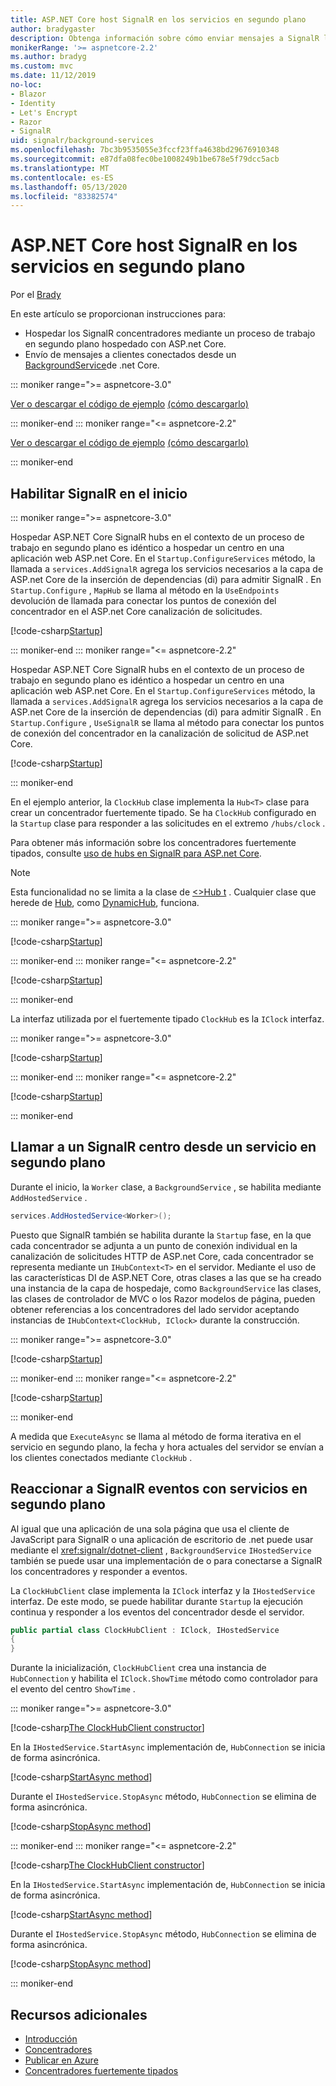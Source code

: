 ```yaml
---
title: ASP.NET Core host SignalR en los servicios en segundo plano
author: bradygaster
description: Obtenga información sobre cómo enviar mensajes a SignalR los clientes desde clases BackgroundService de .net Core.
monikerRange: '>= aspnetcore-2.2'
ms.author: bradyg
ms.custom: mvc
ms.date: 11/12/2019
no-loc:
- Blazor
- Identity
- Let's Encrypt
- Razor
- SignalR
uid: signalr/background-services
ms.openlocfilehash: 7bc3b9535055e3fccf23ffa4638bd29676910348
ms.sourcegitcommit: e87dfa08fec0be1008249b1be678e5f79dcc5acb
ms.translationtype: MT
ms.contentlocale: es-ES
ms.lasthandoff: 05/13/2020
ms.locfileid: "83382574"
---
```

# <a name="host-aspnet-core-signalr-in-background-services"></a>ASP.NET Core host SignalR en los servicios en segundo plano

Por el [Brady](https://twitter.com/bradygaster)

En este artículo se proporcionan instrucciones para:

* Hospedar los SignalR concentradores mediante un proceso de trabajo en segundo plano hospedado con ASP.net Core.
* Envío de mensajes a clientes conectados desde un [BackgroundService](xref:Microsoft.Extensions.Hosting.BackgroundService)de .net Core.

::: moniker range=">= aspnetcore-3.0"

[Ver o descargar el código de ejemplo](https://github.com/dotnet/AspNetCore.Docs/tree/master/aspnetcore/signalr/background-service/samples/3.x) [(cómo descargarlo)](xref:index#how-to-download-a-sample)

::: moniker-end
::: moniker range="<= aspnetcore-2.2"

[Ver o descargar el código de ejemplo](https://github.com/dotnet/AspNetCore.Docs/tree/master/aspnetcore/signalr/background-service/samples/2.2) [(cómo descargarlo)](xref:index#how-to-download-a-sample)

::: moniker-end

## <a name="enable-signalr-in-startup"></a>Habilitar SignalR en el inicio

::: moniker range=">= aspnetcore-3.0"

Hospedar ASP.NET Core SignalR hubs en el contexto de un proceso de trabajo en segundo plano es idéntico a hospedar un centro en una aplicación web ASP.net Core. En el `Startup.ConfigureServices` método, la llamada a `services.AddSignalR` agrega los servicios necesarios a la capa de ASP.net Core de la inserción de dependencias (di) para admitir SignalR . En `Startup.Configure` , `MapHub` se llama al método en la `UseEndpoints` devolución de llamada para conectar los puntos de conexión del concentrador en el ASP.net Core canalización de solicitudes.

[!code-csharp[Startup](background-service/samples/3.x/Server/Startup.cs?name=Startup)]

::: moniker-end
::: moniker range="<= aspnetcore-2.2"

Hospedar ASP.NET Core SignalR hubs en el contexto de un proceso de trabajo en segundo plano es idéntico a hospedar un centro en una aplicación web ASP.net Core. En el `Startup.ConfigureServices` método, la llamada a `services.AddSignalR` agrega los servicios necesarios a la capa de ASP.net Core de la inserción de dependencias (di) para admitir SignalR . En `Startup.Configure` , `UseSignalR` se llama al método para conectar los puntos de conexión del concentrador en la canalización de solicitud de ASP.net Core.

[!code-csharp[Startup](background-service/samples/2.2/Server/Startup.cs?name=Startup)]

::: moniker-end

En el ejemplo anterior, la `ClockHub` clase implementa la `Hub<T>` clase para crear un concentrador fuertemente tipado. Se ha `ClockHub` configurado en la `Startup` clase para responder a las solicitudes en el extremo `/hubs/clock` .

Para obtener más información sobre los concentradores fuertemente tipados, consulte [uso de hubs en SignalR para ASP.net Core](xref:signalr/hubs#strongly-typed-hubs).

> [!NOTE]
> Esta funcionalidad no se limita a la clase de [ \<>Hub t](xref:Microsoft.AspNetCore.SignalR.Hub`1) . Cualquier clase que herede de [Hub](xref:Microsoft.AspNetCore.SignalR.Hub), como [DynamicHub](xref:Microsoft.AspNetCore.SignalR.DynamicHub), funciona.

::: moniker range=">= aspnetcore-3.0"

[!code-csharp[Startup](background-service/samples/3.x/Server/ClockHub.cs?name=ClockHub)]

::: moniker-end
::: moniker range="<= aspnetcore-2.2"

[!code-csharp[Startup](background-service/samples/2.2/Server/ClockHub.cs?name=ClockHub)]

::: moniker-end

La interfaz utilizada por el fuertemente tipado `ClockHub` es la `IClock` interfaz.

::: moniker range=">= aspnetcore-3.0"

[!code-csharp[Startup](background-service/samples/3.x/HubServiceInterfaces/IClock.cs?name=IClock)]

::: moniker-end
::: moniker range="<= aspnetcore-2.2"

[!code-csharp[Startup](background-service/samples/2.2/HubServiceInterfaces/IClock.cs?name=IClock)]

::: moniker-end

## <a name="call-a-signalr-hub-from-a-background-service"></a>Llamar a un SignalR centro desde un servicio en segundo plano

Durante el inicio, la `Worker` clase, a `BackgroundService` , se habilita mediante `AddHostedService` .

```csharp
services.AddHostedService<Worker>();
```

Puesto que SignalR también se habilita durante la `Startup` fase, en la que cada concentrador se adjunta a un punto de conexión individual en la canalización de solicitudes HTTP de ASP.net Core, cada concentrador se representa mediante un `IHubContext<T>` en el servidor. Mediante el uso de las características DI de ASP.NET Core, otras clases a las que se ha creado una instancia de la capa de hospedaje, como `BackgroundService` las clases, las clases de controlador de MVC o los Razor modelos de página, pueden obtener referencias a los concentradores del lado servidor aceptando instancias de `IHubContext<ClockHub, IClock>` durante la construcción.

::: moniker range=">= aspnetcore-3.0"

[!code-csharp[Startup](background-service/samples/3.x/Server/Worker.cs?name=Worker)]

::: moniker-end
::: moniker range="<= aspnetcore-2.2"

[!code-csharp[Startup](background-service/samples/2.2/Server/Worker.cs?name=Worker)]

::: moniker-end

A medida que `ExecuteAsync` se llama al método de forma iterativa en el servicio en segundo plano, la fecha y hora actuales del servidor se envían a los clientes conectados mediante `ClockHub` .

## <a name="react-to-signalr-events-with-background-services"></a>Reaccionar a SignalR eventos con servicios en segundo plano

Al igual que una aplicación de una sola página que usa el cliente de JavaScript para SignalR o una aplicación de escritorio de .net puede usar mediante el <xref:signalr/dotnet-client> , `BackgroundService` `IHostedService` también se puede usar una implementación de o para conectarse a SignalR los concentradores y responder a eventos.

La `ClockHubClient` clase implementa la `IClock` interfaz y la `IHostedService` interfaz. De este modo, se puede habilitar durante `Startup` la ejecución continua y responder a los eventos del concentrador desde el servidor.

```csharp
public partial class ClockHubClient : IClock, IHostedService
{
}
```

Durante la inicialización, `ClockHubClient` crea una instancia de `HubConnection` y habilita el `IClock.ShowTime` método como controlador para el evento del centro `ShowTime` .

::: moniker range=">= aspnetcore-3.0"

[!code-csharp[The ClockHubClient constructor](background-service/samples/3.x/Clients.ConsoleTwo/ClockHubClient.cs?name=ClockHubClientCtor)]

En la `IHostedService.StartAsync` implementación de, `HubConnection` se inicia de forma asincrónica.

[!code-csharp[StartAsync method](background-service/samples/3.x/Clients.ConsoleTwo/ClockHubClient.cs?name=StartAsync)]

Durante el `IHostedService.StopAsync` método, `HubConnection` se elimina de forma asincrónica.

[!code-csharp[StopAsync method](background-service/samples/3.x/Clients.ConsoleTwo/ClockHubClient.cs?name=StopAsync)]

::: moniker-end
::: moniker range="<= aspnetcore-2.2"

[!code-csharp[The ClockHubClient constructor](background-service/samples/2.2/Clients.ConsoleTwo/ClockHubClient.cs?name=ClockHubClientCtor)]

En la `IHostedService.StartAsync` implementación de, `HubConnection` se inicia de forma asincrónica.

[!code-csharp[StartAsync method](background-service/samples/2.2/Clients.ConsoleTwo/ClockHubClient.cs?name=StartAsync)]

Durante el `IHostedService.StopAsync` método, `HubConnection` se elimina de forma asincrónica.

[!code-csharp[StopAsync method](background-service/samples/2.2/Clients.ConsoleTwo/ClockHubClient.cs?name=StopAsync)]

::: moniker-end

## <a name="additional-resources"></a>Recursos adicionales

* [Introducción](xref:tutorials/signalr)
* [Concentradores](xref:signalr/hubs)
* [Publicar en Azure](xref:signalr/publish-to-azure-web-app)
* [Concentradores fuertemente tipados](xref:signalr/hubs#strongly-typed-hubs)
